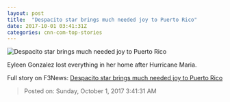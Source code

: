 ```yaml
---
layout: post
title:  "Despacito star brings much needed joy to Puerto Rico"
date: 2017-10-01 03:41:31Z
categories: cnn-com-top-stories
---
```


![Despacito star brings much needed joy to Puerto Rico](http://i2.cdn.cnn.com/cnnnext/dam/assets/170925094253-cnnee-intvw-daddy-yankee-ayuda-a-puerto-rico-a-ser-reconstruido-00053817-super-tease.jpg)

Eyleen Gonzalez lost everything in her home after Hurricane Maria.


Full story on F3News: [Despacito star brings much needed joy to Puerto Rico](http://www.f3nws.com/n/r4TYsF)

> Posted on: Sunday, October 1, 2017 3:41:31 AM

